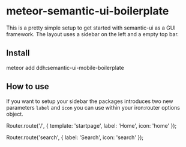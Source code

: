 # meteor-semantic-ui-boilerplate

This is a pretty simple setup to get started with semantic-ui as a GUI framework. The layout uses a sidebar on the left and a empty top bar.

## Install

  meteor add ddh:semantic-ui-mobile-boilerplate

## How to use

If you want to setup your sidebar the packages introduces two new parameters `label` and `icon` you can use within your iron:router options object.

  Router.route('/', {
    template: 'startpage',
    label: 'Home', 
    icon: 'home'
  });

  Router.route('search', {
    label: 'Search', 
    icon: 'search'
  });

